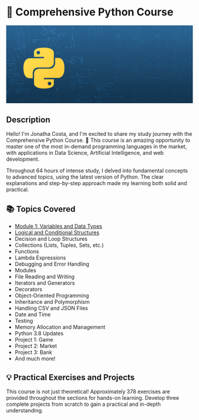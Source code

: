 # 🐍 Comprehensive Python Course

![Python Logo](python_logo.png)

## Description

Hello! I'm Jonatha Costa, and I'm excited to share my study journey with the Comprehensive Python Course. 🚀 This course is an amazing opportunity to master one of the most in-demand programming languages in the market, with applications in Data Science, Artificial Intelligence, and web development.

Throughout 64 hours of intense study, I delved into fundamental concepts to advanced topics, using the latest version of Python. The clear explanations and step-by-step approach made my learning both solid and practical.

## 📚 Topics Covered

- [Module 1: Variables and Data Types](./P_00/)
- [Logical and Conditional Structures](./P_01/)
- Decision and Loop Structures
- Collections (Lists, Tuples, Sets, etc.)
- Functions
- Lambda Expressions
- Debugging and Error Handling
- Modules
- File Reading and Writing
- Iterators and Generators
- Decorators
- Object-Oriented Programming
- Inheritance and Polymorphism
- Handling CSV and JSON Files
- Date and Time
- Testing
- Memory Allocation and Management
- Python 3.8 Updates
- Project 1: Game
- Project 2: Market
- Project 3: Bank
- And much more!

## 💡 Practical Exercises and Projects

This course is not just theoretical! Approximately 378 exercises are provided throughout the sections for hands-on learning. Develop three complete projects from scratch to gain a practical and in-depth understanding.
